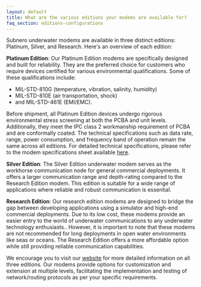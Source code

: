 ```yaml
---
layout: default
title: What are the various editions your modems are available for?
faq_section: editions-configurations
---
```


Subnero underwater modems are available in three distinct editions: Platinum, Silver, and Research. Here's an overview of each edition:

**Platinum Edition**: Our Platinum Edition modems are specifically designed and built for reliability. They are the preferred choice for customers who require devices certified for various environmental qualifications. Some of these qualifications include:
- MIL-STD-810G (temperature, vibration, salinity, humidity)
- MIL-STD-810E (air transportation, shock)
- and MIL-STD-461E (EMI/EMC).

Before shipment, all Platinum Edition devices undergo rigorous environmental stress screening at both the PCBA and unit levels. Additionally, they meet the IPC class 2 workmanship requirement of PCBA and are conformally coated. The technical specifications such as data rate, range, power consumption, and frequency band of operation remain the same across all editions. For detailed technical specifications, please refer to the modem specifications sheet available [here](https://subnero.com/quicklinks/).

**Silver Edition**: The Silver Edition underwater modem serves as the workhorse communication node for general commercial deployments. It offers a larger communication range and depth-rating compared to the Research Edition modem. This edition is suitable for a wide range of applications where reliable and robust communication is essential.

**Research Edition**: Our research edition modems are designed to bridge the gap between developing applications using a simulator and high-end commercial deployments. Due to its low cost, these modems provide an easier entry to the world of underwater communications to any underwater technology enthusiasts.. However, it is important to note that these modems are not recommended for long deployments in open water environments like seas or oceans. The Research Edition offers a more affordable option while still providing reliable communication capabilities.

We encourage you to visit our [website](https://subnero.com/products/modem.html) for more detailed information on all three editions. Our modems provide options for customization and extension at multiple levels, facilitating the implementation and testing of network/routing protocols as per your specific requirements.
